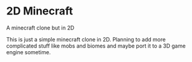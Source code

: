 # 2D Minecraft
A minecraft clone but in 2D

This is just a simple minecraft clone in 2D. Planning to add more complicated stuff like mobs and biomes and maybe port it to a 3D game engine sometime.
